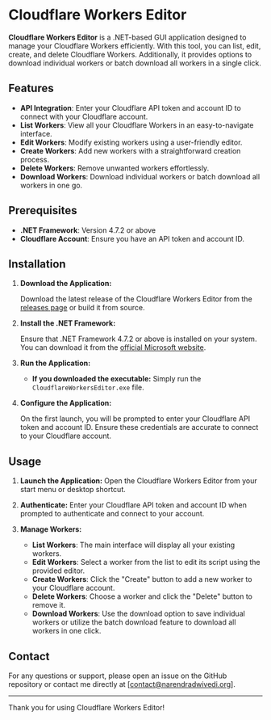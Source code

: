 # Cloudflare Workers Editor

**Cloudflare Workers Editor** is a .NET-based GUI application designed to manage your Cloudflare Workers efficiently. With this tool, you can list, edit, create, and delete Cloudflare Workers. Additionally, it provides options to download individual workers or batch download all workers in a single click.

## Features

- **API Integration**: Enter your Cloudflare API token and account ID to connect with your Cloudflare account.
- **List Workers**: View all your Cloudflare Workers in an easy-to-navigate interface.
- **Edit Workers**: Modify existing workers using a user-friendly editor.
- **Create Workers**: Add new workers with a straightforward creation process.
- **Delete Workers**: Remove unwanted workers effortlessly.
- **Download Workers**: Download individual workers or batch download all workers in one go.

## Prerequisites

- **.NET Framework**: Version 4.7.2 or above
- **Cloudflare Account**: Ensure you have an API token and account ID.

## Installation

1. **Download the Application:**

   Download the latest release of the Cloudflare Workers Editor from the [releases page](https://github.com/your-username/cloudflare-workers-editor/releases) or build it from source.

2. **Install the .NET Framework:**

   Ensure that .NET Framework 4.7.2 or above is installed on your system. You can download it from the [official Microsoft website](https://dotnet.microsoft.com/download/dotnet-framework).

3. **Run the Application:**

   - **If you downloaded the executable:** Simply run the `CloudflareWorkersEditor.exe` file.

4. **Configure the Application:**

   On the first launch, you will be prompted to enter your Cloudflare API token and account ID. Ensure these credentials are accurate to connect to your Cloudflare account.

## Usage

1. **Launch the Application:**
   Open the Cloudflare Workers Editor from your start menu or desktop shortcut.

2. **Authenticate:**
   Enter your Cloudflare API token and account ID when prompted to authenticate and connect to your account.

3. **Manage Workers:**
   - **List Workers**: The main interface will display all your existing workers.
   - **Edit Workers**: Select a worker from the list to edit its script using the provided editor.
   - **Create Workers**: Click the "Create" button to add a new worker to your Cloudflare account.
   - **Delete Workers**: Choose a worker and click the "Delete" button to remove it.
   - **Download Workers**: Use the download option to save individual workers or utilize the batch download feature to download all workers in one click.


## Contact

For any questions or support, please open an issue on the GitHub repository or contact me directly at [contact@narendradwivedi.org].

---

Thank you for using Cloudflare Workers Editor!

